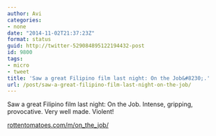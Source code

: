 ```yaml
---
author: Avi
categories:
- none
date: "2014-11-02T21:37:23Z"
format: status
guid: http://twitter-529084895122194432-post
id: 9800
tags:
- micro
- tweet
title: 'Saw a great Filipino film last night: On the Job&#8230;.'
url: /post/saw-a-great-filipino-film-last-night-on-the-job/
---
```

Saw a great Filipino film last night: On the Job. Intense, gripping, provocative. Very well made. Violent!

[rottentomatoes.com/m/on\_the\_job/](http://www.rottentomatoes.com/m/on_the_job/)